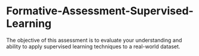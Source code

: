 # Formative-Assessment-Supervised-Learning
The objective of this assessment is to evaluate your understanding and ability to apply supervised learning techniques to a real-world dataset.
